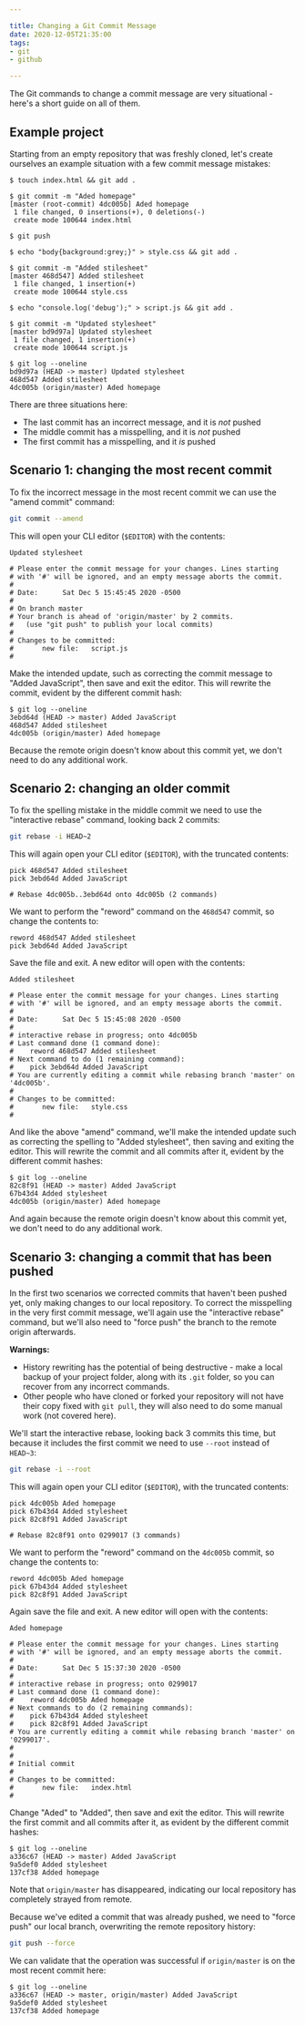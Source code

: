 ```yaml
---

title: Changing a Git Commit Message
date: 2020-12-05T21:35:00
tags:
- git
- github

---
```


The Git commands to change a commit message are very situational - here's a short guide on all of them.

## Example project

Starting from an empty repository that was freshly cloned, let's create ourselves an example situation with a few commit message mistakes:

```shell
$ touch index.html && git add .

$ git commit -m "Aded homepage"
[master (root-commit) 4dc005b] Aded homepage
 1 file changed, 0 insertions(+), 0 deletions(-)
 create mode 100644 index.html

$ git push

$ echo "body{background:grey;}" > style.css && git add .

$ git commit -m "Added stilesheet"
[master 468d547] Added stilesheet
 1 file changed, 1 insertion(+)
 create mode 100644 style.css

$ echo "console.log('debug');" > script.js && git add .

$ git commit -m "Updated stylesheet"
[master bd9d97a] Updated stylesheet
 1 file changed, 1 insertion(+)
 create mode 100644 script.js

$ git log --oneline
bd9d97a (HEAD -> master) Updated stylesheet
468d547 Added stilesheet
4dc005b (origin/master) Aded homepage
```

There are three situations here:

- The last commit has an incorrect message, and it is _not_ pushed
- The middle commit has a misspelling, and it is _not_ pushed
- The first commit has a misspelling, and it _is_ pushed

## Scenario 1: changing the most recent commit

To fix the incorrect message in the most recent commit we can use the "amend commit" command:

```bash
git commit --amend
```

This will open your CLI editor (`$EDITOR`) with the contents:

```text
Updated stylesheet

# Please enter the commit message for your changes. Lines starting
# with '#' will be ignored, and an empty message aborts the commit.
#
# Date:      Sat Dec 5 15:45:45 2020 -0500
#
# On branch master
# Your branch is ahead of 'origin/master' by 2 commits.
#   (use "git push" to publish your local commits)
#
# Changes to be committed:
#       new file:   script.js
#
```

Make the intended update, such as correcting the commit message to "Added JavaScript", then save and exit the editor. This will rewrite the commit, evident by the different commit hash:

```shell
$ git log --oneline
3ebd64d (HEAD -> master) Added JavaScript
468d547 Added stilesheet
4dc005b (origin/master) Aded homepage
```

Because the remote origin doesn't know about this commit yet, we don't need to do any additional work.

## Scenario 2: changing an older commit

To fix the spelling mistake in the middle commit we need to use the "interactive rebase" command, looking back 2 commits:

```bash
git rebase -i HEAD~2
```

This will again open your CLI editor (`$EDITOR`), with the truncated contents:

```text
pick 468d547 Added stilesheet
pick 3ebd64d Added JavaScript

# Rebase 4dc005b..3ebd64d onto 4dc005b (2 commands)
```

We want to perform the "reword" command on the `468d547` commit, so change the contents to:

```text
reword 468d547 Added stilesheet
pick 3ebd64d Added JavaScript
```

Save the file and exit. A new editor will open with the contents:

```text
Added stilesheet

# Please enter the commit message for your changes. Lines starting
# with '#' will be ignored, and an empty message aborts the commit.
#
# Date:      Sat Dec 5 15:45:08 2020 -0500
#
# interactive rebase in progress; onto 4dc005b
# Last command done (1 command done):
#    reword 468d547 Added stilesheet
# Next command to do (1 remaining command):
#    pick 3ebd64d Added JavaScript
# You are currently editing a commit while rebasing branch 'master' on '4dc005b'.
#
# Changes to be committed:
#       new file:   style.css
#
```

And like the above "amend" command, we'll make the intended update such as correcting the spelling to "Added stylesheet", then saving and exiting the editor. This will rewrite the commit and all commits after it, evident by the different commit hashes:

```shell
$ git log --oneline
82c8f91 (HEAD -> master) Added JavaScript
67b43d4 Added stylesheet
4dc005b (origin/master) Aded homepage
```

And again because the remote origin doesn't know about this commit yet, we don't need to do any additional work.

## Scenario 3: changing a commit that has been pushed

In the first two scenarios we corrected commits that haven't been pushed yet, only making changes to our local repository. To correct the misspelling in the very first commit message, we'll again use the "interactive rebase" command, but we'll also need to "force push" the branch to the remote origin afterwards.

**Warnings:**

- History rewriting has the potential of being destructive - make a local backup of your project folder, along with its `.git` folder, so you can recover from any incorrect commands.
- Other people who have cloned or forked your repository will not have their copy fixed with `git pull`, they will also need to do some manual work (not covered here).

We'll start the interactive rebase, looking back 3 commits this time, but because it includes the first commit we need to use `--root` instead of `HEAD~3`:

```bash
git rebase -i --root
```

This will again open your CLI editor (`$EDITOR`), with the truncated contents:

```text
pick 4dc005b Aded homepage
pick 67b43d4 Added stylesheet
pick 82c8f91 Added JavaScript

# Rebase 82c8f91 onto 0299017 (3 commands)
```

We want to perform the "reword" command on the `4dc005b` commit, so change the contents to:

```text
reword 4dc005b Aded homepage
pick 67b43d4 Added stylesheet
pick 82c8f91 Added JavaScript
```

Again save the file and exit. A new editor will open with the contents:

```text
Aded homepage

# Please enter the commit message for your changes. Lines starting
# with '#' will be ignored, and an empty message aborts the commit.
#
# Date:      Sat Dec 5 15:37:30 2020 -0500
#
# interactive rebase in progress; onto 0299017
# Last command done (1 command done):
#    reword 4dc005b Aded homepage
# Next commands to do (2 remaining commands):
#    pick 67b43d4 Added stylesheet
#    pick 82c8f91 Added JavaScript
# You are currently editing a commit while rebasing branch 'master' on '0299017'.
#
#
# Initial commit
#
# Changes to be committed:
#       new file:   index.html
#
```

Change "Aded" to "Added", then save and exit the editor. This will rewrite the first commit and all commits after it, as evident by the different commit hashes:

```shell
$ git log --oneline
a336c67 (HEAD -> master) Added JavaScript
9a5def0 Added stylesheet
137cf38 Added homepage
```

Note that `origin/master` has disappeared, indicating our local repository has completely strayed from remote.

Because we've edited a commit that was already pushed, we need to "force push" our local branch, overwriting the remote repository history:

```bash
git push --force
```

We can validate that the operation was successful if `origin/master` is on the most recent commit here:

```shell
$ git log --oneline
a336c67 (HEAD -> master, origin/master) Added JavaScript
9a5def0 Added stylesheet
137cf38 Added homepage
```
